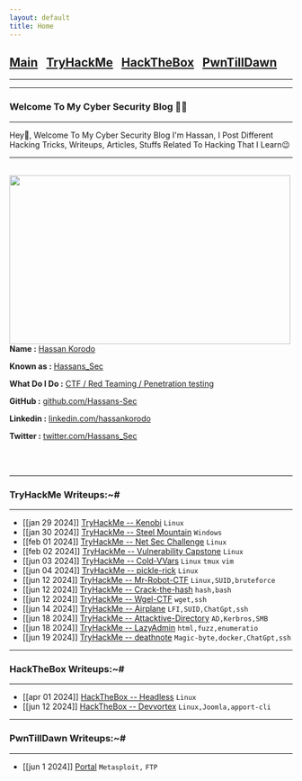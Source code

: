```yaml
---
layout: default
title: Home
---
```

<h2 class="mume-header" id="mainindexhtml-nbspnbsp-contactcontacthtml"><a
href="../../index.html">Main</a>&#xA0;&#xA0;&#xA0;<a 
href="/Posts/THM/index.html">TryHackMe</a>&#xA0;&#xA0;&#xA0;<a
href="/Posts/HTB/index.html">HackTheBox</a>&#xA0;&#xA0;&#xA0;<a
href="/Posts/PwnTillDawn/index.html">PwnTillDawn</a>&#xA0;&#xA0;&#xA0;</h2>
<hr>
<script src="https://tryhackme.com/badge/2189524"></script>

* * *
### Welcome To My Cyber Security Blog 😮‍💨
* * *

Hey👋, Welcome To My Cyber Security Blog I'm Hassan, I Post Different Hacking Tricks, Writeups, Articles, Stuffs Related To Hacking That I Learn😉

<hr>
<br>
<img style="padding-right: 30px;" align="left"  width="500" height="300" src="https://github.com/Hassans-Sec/Hassans-sec.github.io/assets/139691745/435af8d5-fd69-4b4c-bf47-132a9737b1ef">
<br>
<p><strong>Name :</strong> <a href="#">Hassan Korodo</a></p>
<p><strong>Known as :</strong> <a href="#">Hassans_Sec</a></p>
<p><strong>What Do I Do :</strong> <a href="#">CTF / Red Teaming / Penetration testing</a></p>
<p><strong>GitHub :</strong> <a href="https://github.com/Hassans-Sec">github.com/Hassans-Sec</a></p>
<p><strong>Linkedin :</strong> <a href="https://www.linkedin.com/in/hassankorodo/">linkedin.com/hassankorodo</a></p>
<p><strong>Twitter :</strong> <a href="https://twitter.com/Hassans_Sec">twitter.com/Hassans_Sec</a></p>
<br clear="left">
<br clear="left">


* * *
### **TryHackMe Writeups:~#**
* * *

- [[jan 29 2024]] [TryHackMe -- Kenobi](https://hassans-sec.github.io/Posts/THM/Kenobi.html) `Linux`
- [[jan 30 2024]] [TryHackMe -- Steel Mountain](https://hassans-sec.github.io/Posts/THM/Steel-Mountain.html) `Windows`
- [[feb 01 2024]] [TryHackMe -- Net Sec Challenge](https://hassans-sec.github.io/Posts/THM/Net-Sec-challenge.html) `Linux`
- [[feb 02 2024]] [TryHackMe -- Vulnerability Capstone](https://hassans-sec.github.io/Posts/THM/Vulnerability-Capstone.html) `Linux`
- [[jun 03 2024]] [TryHackMe -- Cold-VVars](https://hassans-sec.github.io/Posts/THM/Cold-VVars.html) `Linux` `tmux` `vim`
- [[jun 04 2024]] [TryHackMe -- pickle-rick](https://hassans-sec.github.io/Posts/THM/Pickle-Rick.html) `Linux`
- [[jun 12 2024]] [TryHackMe -- Mr-Robot-CTF](https://hassans-sec.github.io/Posts/THM/Mr-Robot-CTF.html) `Linux,SUID,bruteforce`
- [[jun 12 2024]] [TryHackMe -- Crack-the-hash](https://hassans-sec.github.io/Posts/THM/Crack-the-hash.html) `hash,bash`
- [[jun 12 2024]] [TryHackMe -- Wgel-CTF](https://hassans-sec.github.io/Posts/THM/Wgel-CTF.html) `wget,ssh`
- [[jun 14 2024]] [TryHackMe -- Airplane](https://hassans-sec.github.io/Posts/THM/Airplane.html) `LFI,SUID,ChatGpt,ssh`
- [[jun 18 2024]] [TryHackMe -- Attacktive-Directory](https://hassans-sec.github.io/Posts/THM/Attacktive-Directory.html) `AD,Kerbros,SMB`
- [[jun 18 2024]] [TryHackMe -- LazyAdmin](https://hassans-sec.github.io/Posts/THM/LazyAdmin.html) `html,fuzz,enumeratio`
- [[jun 19 2024]] [TryHackMe -- deathnote](https://hassans-sec.github.io/Posts/THM/deathnote.html) `Magic-byte,docker,ChatGpt,ssh`



* * *
### **HackTheBox Writeups:~#**
* * *
- [[apr 01 2024]] [HackTheBox -- Headless](https://hassans-sec.github.io/Posts/HTB/Headless.html) `Linux`
- [[jun 12 2024]] [HackTheBox -- Devvortex](https://hassans-sec.github.io/Posts/HTB/Devvortex.html) `Linux,Joomla,apport-cli`


* * *
### **PwnTillDawn Writeups:~#**
* * *
- [[jun 1 2024]] [Portal](https://hassans-sec.github.io/Posts/PwnTillDawn/Portal.html) `Metasploit,` `FTP`


